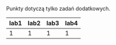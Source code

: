 Punkty dotyczą tylko zadań dodatkowych.

| lab1 | lab2 | lab3 | lab4 |
|------|------|------|------|
|    1 |    1 |    1 |    1 |

